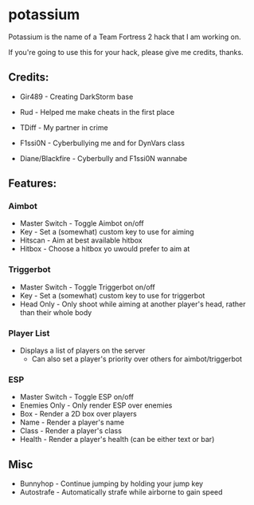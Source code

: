 # potassium

Potassium is the name of a Team Fortress 2 hack that I am working on.

If you're going to use this for your hack, please give me credits, thanks.

## Credits: 

* Gir489 - Creating DarkStorm base

* Rud - Helped me make cheats in the first place

* TDiff - My partner in crime

* F1ssi0N - Cyberbullying me and for DynVars class

* Diane/Blackfire - Cyberbully and F1ssi0N wannabe

## Features:

### Aimbot

* Master Switch - Toggle Aimbot on/off
* Key - Set a (somewhat) custom key to use for aiming
* Hitscan - Aim at best available hitbox
* Hitbox - Choose a hitbox yo uwould prefer to aim at

### Triggerbot

* Master Switch - Toggle Triggerbot on/off
* Key - Set a (somewhat) custom key to use for triggerbot
* Head Only - Only shoot while aiming at another player's head, rather than their whole body

### Player List

* Displays a list of players on the server
  * Can also set a player's priority over others for aimbot/triggerbot

### ESP

* Master Switch - Toggle ESP on/off
* Enemies Only - Only render ESP over enemies
* Box - Render a 2D box over players
* Name - Render a player's name
* Class - Render a player's class
* Health - Render a player's health (can be either text or bar)

## Misc

* Bunnyhop - Continue jumping by holding your jump key
* Autostrafe - Automatically strafe while airborne to gain speed
